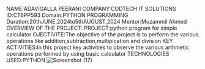 NAME:ADAVIGALLA PEERANI
COMPANY:CODTECH IT SOLUTIONS
ID:CT6PP593
Domain:PYTHON PROGRAMMING
Duration:20thJUNE,2024to5thAUGUST,2024
Mentor:Muzammil Ahmed
OVERVIEW OF THE PROJECT:
PROJECT:python program for simple calculator
OJECTIVITE:The objective of the project is to perform the various operations like addition,subtraction,multipication and division
KEY ACTIVITIES:In this project key activities to observe the various arthmetic operations performed by using basic calculator
TECHNOLOGIES USED:PYTHON
![Screenshot (17)](https://github.com/AdavigallaPeerani/CODTECH-Task1/assets/174306207/1038db6c-6bcf-45cf-b909-bce1361024cb)


